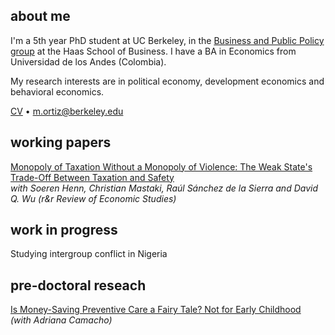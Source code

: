 ## about me

I'm a 5th year PhD student at UC Berkeley, in the [Business and Public Policy group](https://haas.berkeley.edu/bpp) at the Haas School of Business. I have a BA in Economics from Universidad de los Andes (Colombia).

My research interests are in political economy, development economics and behavioral economics.

[CV](pdf/CV_MO.pdf) • m.ortiz@berkeley.edu


## working papers

[Monopoly of Taxation Without a Monopoly of Violence: The Weak State's Trade-Off Between Taxation and Safety](pdf/KimiaII.pdf)<br/>
_with Soeren Henn, Christian Mastaki, Raúl Sánchez de la Sierra and David Q. Wu (r&r Review of Economic Studies)_ <br/>
<!-- <span style="font-size:0.8em;">• Summary for a broader audience: [here](https://miguelortizp.github.io/)</span> (Lo de las flechas es para volverlo comentario) -->

## work in progress

Studying intergroup conflict in Nigeria

## pre-doctoral reseach

[Is Money-Saving Preventive Care a Fairy Tale? Not for Early Childhood](https://miguelortizp.github.io/)<br/>
_(with Adriana Camacho)_


